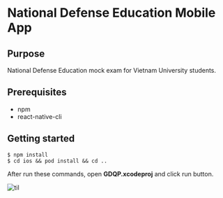 # National Defense Education Mobile App
## Purpose
National Defense Education mock exam for Vietnam University students.

## Prerequisites
- npm
- react-native-cli

## Getting started

```
$ npm install
$ cd ios && pod install && cd ..
```

After run these commands, open **GDQP.xcodeproj** and click run button.

![til](./demo/demo.gif)
